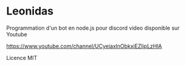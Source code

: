 # Leonidas

Programmation d'un bot en node.js pour discord video disponible sur Youtube

https://www.youtube.com/channel/UCyeiaxlnObkxiEZIipLzHlA

Licence MIT
